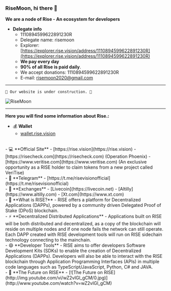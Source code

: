 ### RiseMoon, hi there 👋
**We are a node of Rise - An ecosystem for developers**

- **Delegate info**
  - 1110894599622891230R
  - Delegate name: risemoon
  - Explorer: [https://explorer.rise.vision/address/1110894599622891230R](https://explorer.rise.vision/address/1110894599622891230R)
  - **We pay every day**
  - **90% of all Rise is paid daily**.
  - We accept donations: 1110894599622891230R
  - E-mail: [risemoon2020@gmail.com](risemoon2020@gmail.com)
  
---

```
🚧 Our website is under construction. 🚧 
```

![RiseMoon](https://github.com/risemoon2020/risemoon2020/raw/main/risemoon.png)

---
**Here you will find some information about Rise.:**
<br/>
- 💰 **Wallet**
  - [wallet.rise.vision](https://wallet.rise.vision/)
<br/>
- 💻 **Official Site**
  - [https://rise.vision](https://rise.vision)
  - [https://risecheck.com](https://risecheck.com) (Operation Phoenix)
  - [https://www.veritise.com](https://www.veritise.com) (An exclusive opportunity as a RISE holder to claim tokens from a new project called VeriTise)
<br/>
- 📣 **Telegram**
  - [https://t.me/risevisionofficial](https://t.me/risevisionofficial)
<br/>
- 💱 **Exchanges**
  - [Livecoin](https://livecoin.net)
  - [Altilly](https://www.altilly.com)
  - [Xt.com](https://www.xt.com)
<br/>
- 💬 **What is RISE?**
  - RISE offers a platform for Decentralized Applications (DAPPs), powered by a community driven Delegated Proof of Stake (DPoS) blockchain.
<br/>
- ⚡ **Decentralized Distributed Applications**
  - Applications built on RISE will be both distributed and decentralized, as a copy of the blockchain will reside on multiple nodes and if one node fails the network can still operate. Each DAPP created with RISE development tools will run on RISE sidechain technology connecting to the mainchain.
<br/>
- 😄 **Developer Tools**
  - RISE aims to offer developers Software Development Kits (SDKs) to enable the creation of Decentralized Applications (DAPPs). Developers will also be able to interact with the RISE blockchain through Application Programming Interfaces (APIs) in multiple code languages such as TypeScript/JavaScript, Python, C# and JAVA.
<br/>
- 🌠 **The Future on RISE**
   - [![The Future on RISE](http://img.youtube.com/vi/wZ2vIGl_gCM/0.jpg)](http://www.youtube.com/watch?v=wZ2vIGl_gCM)
